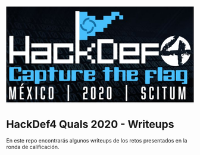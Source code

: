 <p align="center">
  <img src="./images/hackdef4_logo.png">
</p>

# HackDef4 Quals 2020 - Writeups

En este repo encontrarás algunos writeups de los retos presentados en la ronda de calificación.
